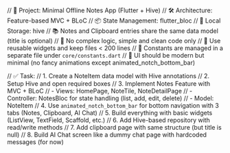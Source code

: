 // 🎯 Project: Minimal Offline Notes App (Flutter + Hive)
// 🛠 Architecture: Feature-based MVC + BLoC
// 📦 State Management: flutter_bloc
// 💾 Local Storage: hive
// 📚 Notes and Clipboard entries share the same data model (title is optional)
// 🧠 No complex logic, simple and clean code only
// 🧩 Use reusable widgets and keep files < 200 lines
// 📁 Constants are managed in a separate file under `core/constants.dart`
// 🎨 UI should be modern but minimal (no fancy animations except animated_notch_bottom_bar)

// ✅ Task:
// 1. Create a NoteItem data model with Hive annotations
// 2. Setup Hive and open required boxes
// 3. Implement Notes Feature with MVC + BLoC
//    - Views: HomePage, NoteTile, NoteDetailPage
//    - Controller: NotesBloc for state handling (list, add, edit, delete)
//    - Model: NoteItem
// 4. Use `animated_notch_bottom_bar` for bottom navigation with 3 tabs (Notes, Clipboard, AI Chat)
// 5. Build everything with basic widgets (ListView, TextField, Scaffold, etc.)
// 6. Add Hive-based repository with read/write methods
// 7. Add clipboard page with same structure (but title is null)
// 8. Build AI Chat screen like a dummy chat page with hardcoded messages (for now)
